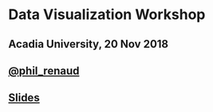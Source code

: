 # Data Visualization Workshop
## Acadia University, 20 Nov 2018
## [@phil_renaud](http://twitter.com/phil_renaud/)

## [Slides](http://acadia.riot.industries)
